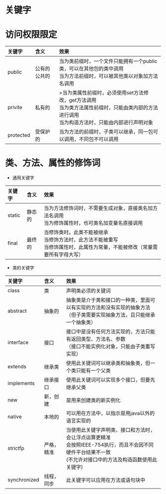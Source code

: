 
# **关键字**

# 访问权限限定

|关键字|含义                |效果|
|:---|:------------------|:-------------------------------|
|public|公有的公共的        |当为类前缀时，一个文件只能拥有一个public类，可以在其他包的类中调用</br>当为方法前缀时，可以被其他类以对象加方法名调用|
|privite|私有的|>当为类属性前缀时，必须使用set方法修改，get方法调用</br>当为类方法属性前缀时，只能由类内部的方法进行调用</br>当为构造方法时，只能由内部进行声明对象|
|protected|受保护的|当为方法的前缀时，子类可以继承，同一包可以调用，不同包不可以调用|

# 类、方法、属性的修饰词
+ 通用关键字<br>

|关键字|含义                |效果|
|:---|:------------------|:-------------------------------|
|static|静态的|当为方法修饰词时，不需要生成对象，直接类名加方法名调用</br>当为修饰属性时，也可类名加变量名直接调用|
|final|最终的|当修饰类时。此类不能被继承</br>当修饰方法时，此方法不能被重写</br>当修饰属性时，此属性为常量，不能被修改（常量需要所有字母大写）|

+ 类的关键字<br>

|关键字|含义                |效果|
|:---|:------------------|:-------------------------------|
|class|类|声明类必须的关键词|
|abstract|抽象的|抽象类是介于类和接口的一种类，里面可以有实现的方法和没有实现的抽象方法</br>（但子类需要实现抽象方法，且只能继承一个抽象类）|
|interface|接口|接口中是没有任何方法实现的，方法只能有返回类型、方法名、参数</br>（接口不能实例化对象，只能由子类重写实现）|
|extends|继承类|使用此关键词可以继承类和抽象类，但一个类只能有一个父类|
|implements|继承接口|使用此关键词可以实现多个接口，但要先继承父类|
|new|新，创建|是用来创建类的新实例化|
|native|本地的|可以用在方法中，以指示是用java以外的语言实现的|
|strictfp|严格，精准|当使用此关键字声明类、接口和方法时，会让浮点运算更精准</br>会按照IEEE-754执行，而且不会因不同硬件平台结果不一致</br>(不允许对接口中的方法及构造函数使用此关键字)|
|synchronized|线程，同步|此关键字可以应用在方法或语句块中|
